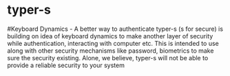 # typer-s
#Keyboard Dynamics - A better way to authenticate
typer-s (s for secure) is building on idea of keyboard dynamics to make another layer of security while authentication, interacting with computer etc. This is intended to use along with other security mechanisms like password, biometrics to make sure the security existing. Alone, we believe, typer-s will not be able to provide a reliable security to your system
